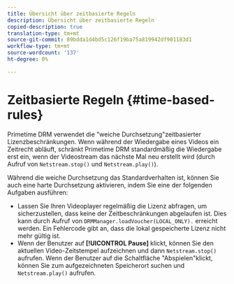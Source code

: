 ```yaml
---
title: Übersicht über zeitbasierte Regeln
description: Übersicht über zeitbasierte Regeln
copied-description: true
translation-type: tm+mt
source-git-commit: 89bdda1d4bd5c126f19ba75a819942df901183d1
workflow-type: tm+mt
source-wordcount: '137'
ht-degree: 0%

---
```



# Zeitbasierte Regeln {#time-based-rules}

Primetime DRM verwendet die &quot;weiche Durchsetzung&quot;zeitbasierter Lizenzbeschränkungen. Wenn während der Wiedergabe eines Videos ein Zeitrecht abläuft, schränkt Primetime DRM standardmäßig die Wiedergabe erst ein, wenn der Videostream das nächste Mal neu erstellt wird (durch Aufruf von `Netstream.stop()` und `Netstream.play()`).

Während die weiche Durchsetzung das Standardverhalten ist, können Sie auch eine harte Durchsetzung aktivieren, indem Sie eine der folgenden Aufgaben ausführen:

* Lassen Sie Ihren Videoplayer regelmäßig die Lizenz abfragen, um sicherzustellen, dass keine der Zeitbeschränkungen abgelaufen ist. Dies kann durch Aufruf von `DRMManager.loadVoucher(LOCAL_ONLY).` erreicht werden. Ein Fehlercode gibt an, dass die lokal gespeicherte Lizenz nicht mehr gültig ist.
* Wenn der Benutzer auf **[!UICONTROL Pause]** klickt, können Sie den aktuellen Video-Zeitstempel aufzeichnen und dann `Netstream.stop()` aufrufen. Wenn der Benutzer auf die Schaltfläche &quot;Abspielen&quot;klickt, können Sie zum aufgezeichneten Speicherort suchen und `Netstream.play()` aufrufen.